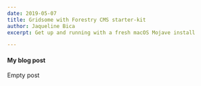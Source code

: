 ```yaml
---
date: 2019-05-07
title: Gridsome with Forestry CMS starter-kit
author: Jaqueline Bica
excerpt: Get up and running with a fresh macOS Mojave install

---
```

#### My blog post

Empty post